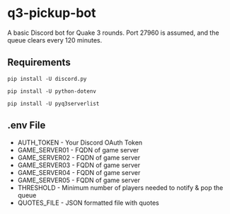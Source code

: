 # q3-pickup-bot
A basic Discord bot for Quake 3 rounds. Port 27960 is assumed, and the queue clears every 120 minutes. 

## Requirements
    pip install -U discord.py
    
    pip install -U python-dotenv
    
    pip install -U pyq3serverlist

## .env File
- AUTH_TOKEN     - Your Discord OAuth Token
- GAME_SERVER01  - FQDN of game server 
- GAME_SERVER02  - FQDN of game server
- GAME_SERVER03  - FQDN of game server
- GAME_SERVER04  - FQDN of game server
- GAME_SERVER05  - FQDN of game server
- THRESHOLD      - Minimum number of players needed to notify & pop the queue
- QUOTES_FILE    - JSON formatted file with quotes
